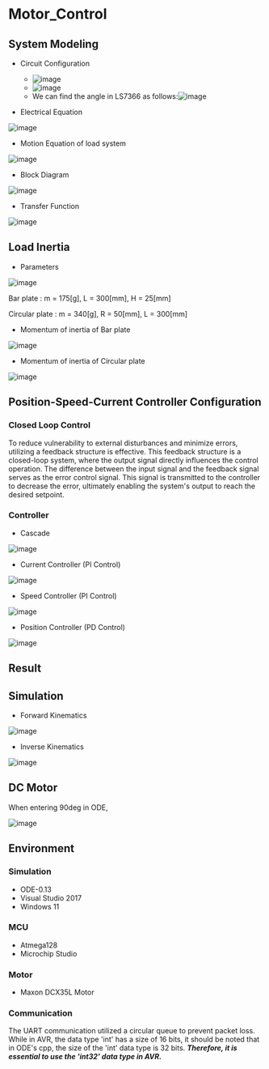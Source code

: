 # Motor_Control

## System Modeling
- Circuit Configuration

  + ![image](https://github.com/Hyykk/Motor_Control/assets/114062987/c76a7a36-172e-4808-b27b-82150e47fce5)
  + ![image](https://github.com/Hyykk/Motor_Control/assets/114062987/bb6f1a23-6821-4654-a3c5-db2d62e775cd)
  + We can find the angle in LS7366 as follows:![image](https://github.com/Hyykk/Motor_Control/assets/114062987/6ce5e6a0-5f81-427c-a869-0d8e9efb4490)


- Electrical Equation

![image](https://github.com/Hyykk/Motor_Control/assets/114062987/f2142b04-853a-4243-b5b8-d731d34d52a4)
- Motion Equation of load system

![image](https://github.com/Hyykk/Motor_Control/assets/114062987/32fe14a7-823e-4106-b301-834d1d4fbbbf)
- Block Diagram

![image](https://github.com/Hyykk/Motor_Control/assets/114062987/8a126dc5-9f46-45c0-ad50-851ddf1e06c4)
- Transfer Function

![image](https://github.com/Hyykk/Motor_Control/assets/114062987/ae4bb6e5-9c9d-4800-8060-d7eeb7e7f035)

## Load Inertia
- Parameters

![image](https://github.com/Hyykk/Motor_Control/assets/114062987/34ac642b-9010-432f-a50d-4902605eab59)

Bar plate : m = 175[g],   L = 300[mm], H = 25[mm]

Circular plate : m = 340[g], R = 50[mm], L = 300[mm]

- Momentum of inertia of Bar plate

![image](https://github.com/Hyykk/Motor_Control/assets/114062987/900013c1-a72e-4651-b2d2-40a1b273c4c2)
- Momentum of inertia of Circular plate

![image](https://github.com/Hyykk/Motor_Control/assets/114062987/79617257-83b6-4046-ae2e-34a709d18ea4)

## Position-Speed-Current Controller Configuration
### Closed Loop Control
To reduce vulnerability to external disturbances and minimize errors, utilizing a feedback structure is effective.
This feedback structure is a closed-loop system, where the output signal directly influences the control operation.
The difference between the input signal and the feedback signal serves as the error control signal.
This signal is transmitted to the controller to decrease the error, ultimately enabling the system's output to reach the desired setpoint.
### Controller
- Cascade

![image](https://github.com/Hyykk/Motor_Control/assets/114062987/c589d592-0640-4713-a0b0-5a7f3e6991c6)
- Current Controller (PI Control)  

![image](https://github.com/Hyykk/Motor_Control/assets/114062987/168691e3-d59b-4604-8dee-afca0e5e946f)
- Speed Controller (PI Control)

![image](https://github.com/Hyykk/Motor_Control/assets/114062987/ecc2cf00-9851-4fce-802c-ab42aeb3d591)
- Position Controller (PD Control)

![image](https://github.com/Hyykk/Motor_Control/assets/114062987/c60dcd90-945e-4ca9-aa2b-a4af68845d55)

## Result
## Simulation
- Forward Kinematics

![image](https://github.com/Hyykk/Motor_Control/assets/114062987/4f042f05-e3a7-494a-be2d-97770e77242a)
- Inverse Kinematics

![image](https://github.com/Hyykk/Motor_Control/assets/114062987/853fd13e-e16f-49bc-9f62-8be4acfd396f)
## DC Motor
When entering 90deg in ODE,

![image](https://github.com/Hyykk/Motor_Control/assets/114062987/781b76e7-918c-47ed-993d-6f643efaa0b9)

## Environment
### Simulation
- ODE-0.13
- Visual Studio 2017
- Windows 11
### MCU
- Atmega128
- Microchip Studio
### Motor
- Maxon DCX35L Motor
### Communication
The UART communication utilized a circular queue to prevent packet loss.
While in AVR, the data type 'int' has a size of 16 bits, it should be noted that in ODE's cpp, the size of the 'int' data type is 32 bits.
***Therefore, it is essential to use the 'int32' data type in AVR.***
